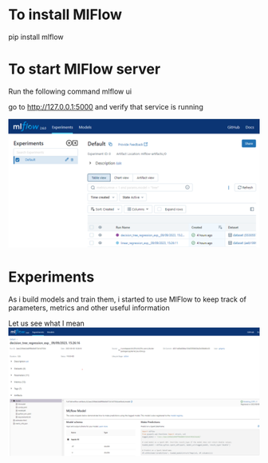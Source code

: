 # To install MlFlow 
pip install mlflow

# To start MlFlow server
Run the following command
mlflow ui

go to http://127.0.0.1:5000
and verify that service is running

![Main Screen](static/MlFlow/MlFlow_Experiments.png)

# Experiments 

As i build models and train them, i started to use MlFlow to keep track of parameters, metrics and other useful information

Let us see what I mean
![Experiments Expanded](static/MlFlow/MlFlow_Experiments_Expanded.png)